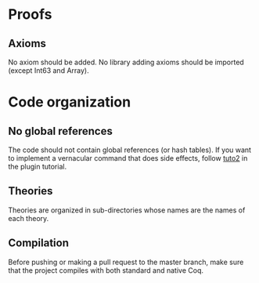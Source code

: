 # Proofs
## Axioms

No axiom should be added. No library adding axioms should be imported
(except Int63 and Array).


# Code organization
## No global references

The code should not contain global references (or hash tables). If you
want to implement a vernacular command that does side effects, follow
[tuto2](https://github.com/coq/coq/tree/master/doc/plugin_tutorial) in
the plugin tutorial.

## Theories

Theories are organized in sub-directories whose names are the names of
each theory.


## Compilation

Before pushing or making a pull request to the master branch, make sure
that the project compiles with both standard and native Coq.
